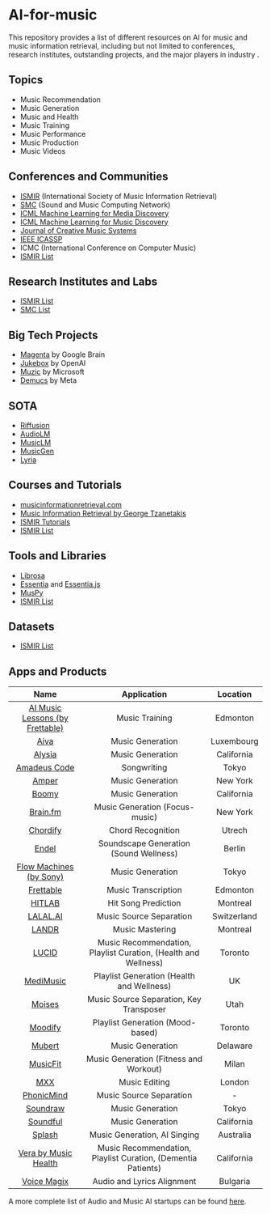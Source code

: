 # AI-for-music

This repository provides a list of different resources on AI for music and music information retrieval, including but not limited to conferences, research institutes, outstanding projects, and the major players in industry .

## Topics
- Music Recommendation
- Music Generation
- Music and Health
- Music Training
- Music Performance
- Music Production
- Music Videos

## Conferences and Communities
- [ISMIR](https://ismir.net/) (International Society of Music Information Retrieval)
- [SMC](https://smcnetwork.org/) (Sound and Music Computing Network)
- [ICML Machine Learning for Media Discovery](https://icml.cc/virtual/2020/workshop/5736)
- [ICML Machine Learning for Music Discovery](https://sites.google.com/view/ml4md2019/home?pli=1)
- [Journal of Creative Music Systems](https://www.jcms.org.uk/
)
- [IEEE ICASSP](https://2023.ieeeicassp.org/)
- ICMC (International Conference on Computer Music)
- [ISMIR List](https://ismir.net/resources/related/)

## Research Institutes and Labs
- [ISMIR List](https://www.ismir.net/resources/research-centers/)
- [SMC List](https://smcnetwork.org/centers.html)


## Big Tech Projects
- [Magenta](https://research.google/teams/brain/magenta/) by Google Brain
- [Jukebox](https://openai.com/blog/jukebox/) by OpenAI
- [Muzic](https://github.com/microsoft/muzic) by Microsoft
- [Demucs](https://github.com/facebookresearch/demucs) by Meta

## SOTA
- [Riffusion](https://www.riffusion.com/)
- [AudioLM](https://ai.googleblog.com/2022/10/audiolm-language-modeling-approach-to.html)
- [MusicLM](https://google-research.github.io/seanet/musiclm/examples/)
- [MusicGen](https://github.com/facebookresearch/audiocraft)
- [Lyria](https://deepmind.google/discover/blog/transforming-the-future-of-music-creation/)

## Courses and Tutorials
- [musicinformationretrieval.com](https://musicinformationretrieval.com/)
- [Music Information Retrieval by George Tzanetakis](https://www.kadenze.com/programs/music-information-retrieval)
- [ISMIR Tutorials](https://ismir.net/resources/tutorials/)
- [ISMIR List](https://ismir.net/resources/educational-materials/)

## Tools and Libraries
- [Librosa](https://librosa.org/)
- [Essentia](http://essentia.upf.edu/) and [Essentia.js](https://mtg.github.io/essentia.js/docs/api/index.html)
- [MusPy](https://salu133445.github.io/muspy/)
- [ISMIR List](https://ismir.net/resources/software-tools/)

## Datasets
- [ISMIR List](https://ismir.net/resources/datasets/)

## Apps and Products

|                              Name                              |                           Application                          |   Location  |
|:--------------------------------------------------------------:|:--------------------------------------------------------------:|:-----------:|
| [AI Music Lessons (by Frettable)](https://aimusiclessons.com/) |                         Music Training                         |   Edmonton  |
|                    [Aiva](https://aiva.ai/)                    |                        Music Generation                        |  Luxembourg |
|              [Alysia](https://www.withalysia.com/)             |                        Music Generation                        |  California |
|           [Amadeus Code](https://amadeuscode.com/en/)          |                           Songwriting                          |    Tokyo    |
|              [Amper](https://www.ampermusic.com/)              |                        Music Generation                        |   New York  |
|                   [Boomy](https://boomy.com/)                  |                        Music Generation                        |  California |
|                [Brain.fm](https://www.brain.fm/)               |                 Music Generation (Focus-music)                 |   New York  |
|            [Chordify](https://chordify.net/?lang=en)           |                        Chord Recognition                       |    Utrech   |
|                   [Endel](https://endel.io/)                   |             Soundscape Generation  (Sound Wellness)            |    Berlin   |
|    [Flow Machines (by Sony)](https://www.flow-machines.com/)   |                        Music Generation                        |    Tokyo    |
|             [Frettable](https://www.frettable.com/)            |                       Music Transcription                      |   Edmonton  |
|                  [HITLAB](https://hitlab.com/)                 |                       Hit Song Prediction                      |   Montreal  |
|                [LALAL.AI](https://www.lalal.ai/)               |                     Music Source Separation                    | Switzerland |
|                 [LANDR](https://www.landr.com/)                |                         Music Mastering                        |   Montreal  |
|           [LUCID](https://www.lucidtherapeutics.com/)          | Music Recommendation, Playlist Curation, (Health and Wellness) |   Toronto   |
|               [MediMusic](https://medimusic.co/)               |            Playlist Generation (Health and Wellness)           |      UK     |
|                  [Moises](https://moises.ai/)                  |            Music Source Separation,  Key Transposer            |     Utah    |
|             [Moodify](https://moodify.toasted.ai/)             |                Playlist Generation (Mood-based)                |   Toronto   |
|                  [Mubert](https://mubert.com/)                 |                        Music Generation                        |   Delaware  |
|               [MusicFit](http://www.musicfit.eu/)              |             Music Generation (Fitness and Workout)             |    Milan    |
|                   [MXX](https://www.mxx.ai/)                   |                          Music Editing                         |    London   |
|              [PhonicMind](https://phonicmind.com/)             |                     Music Source Separation                    |      -      |
|                [Soundraw](https://soundraw.io/)                |                        Music Generation                        |    Tokyo    |
|                [Soundful](https://soundful.com/)               |                        Music Generation                        |  California |
|             [Splash](https://www.splashmusic.com/)             |                  Music Generation,  AI Singing                 |  Australia  |
|       [Vera by Music Health](https://www.veramusic.com/)       |  Music Recommendation, Playlist Curation, (Dementia Patients)  |  California |
|            [Voice Magix](http://www.voicemagix.com/)           |                   Audio and Lyrics Alignment                   |   Bulgaria  |

A more complete list of Audio and Music AI startups can be found [here](https://github.com/csteinmetz1/ai-audio-startups).
